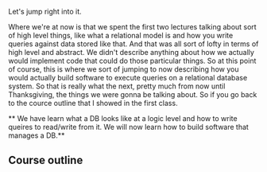 Let's jump right into it. 

Where we're at now is that we spent the first two lectures talking about sort of high level things, like what a relational model is and how you write queries against data stored like that. And that was all sort of lofty in terms of high level and abstract. We didn't describe anything about how we actually would implement code that could do those particular things.
So at this point of course, this is where we sort of jumping to now describing how you would actually build software to execute queries on a relational database system. So that is really what the next, pretty much from now until Thanksgiving, the things we were gonna be talking about. So if you go back to the cource outline that I showed in the first class.

** We have learn what a DB looks like at a logic level and how to write queires to read/write from it. 
We will now learn how to build software that manages a DB.**

## Course outline
